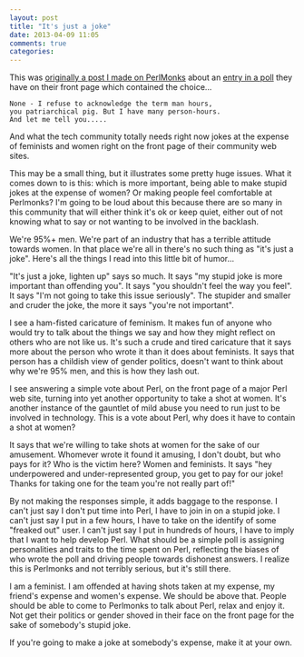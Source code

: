 ```yaml
---
layout: post
title: "It's just a joke"
date: 2013-04-09 11:05
comments: true
categories: 
---
```

This was [originally a post I made on PerlMonks](http://perlmonks.com/?node_id=1027626) about an [entry in a poll](http://perlmonks.com/?node_id=1026502) they have on their front page which contained the choice...

    None - I refuse to acknowledge the term man hours,
    you patriarchical pig. But I have many person-hours.
    And let me tell you.....

And what the tech community totally needs right now jokes at the expense of feminists and women right on the front page of their community web sites.

This may be a small thing, but it illustrates some pretty huge issues. What it comes down to is this: which is more important, being able to make stupid jokes at the expense of women? Or making people feel comfortable at Perlmonks? I'm going to be loud about this because there are so many in this community that will either think it's ok or keep quiet, either out of not knowing what to say or not wanting to be involved in the backlash.

<!-- more -->

We're 95%+ men. We're part of an industry that has a terrible attitude towards women. In that place we're all in there's no such thing as "it's just a joke". Here's all the things I read into this little bit of humor...

"It's just a joke, lighten up" says so much. It says "my stupid joke is more important than offending you". It says "you shouldn't feel the way you feel". It says "I'm not going to take this issue seriously". The stupider and smaller and cruder the joke, the more it says "you're not important".

I see a ham-fisted caricature of feminism. It makes fun of anyone who would try to talk about the things we say and how they might reflect on others who are not like us. It's such a crude and tired caricature that it says more about the person who wrote it than it does about feminists. It says that person has a childish view of gender politics, doesn't want to think about why we're 95% men, and this is how they lash out.

I see answering a simple vote about Perl, on the front page of a major Perl web site, turning into yet another opportunity to take a shot at women. It's another instance of the gauntlet of mild abuse you need to run just to be involved in technology. This is a vote about Perl, why does it have to contain a shot at women?

It says that we're willing to take shots at women for the sake of our amusement. Whomever wrote it found it amusing, I don't doubt, but who pays for it? Who is the victim here? Women and feminists. It says "hey underpowered and under-represented group, you get to pay for our joke! Thanks for taking one for the team you're not really part of!"

By not making the responses simple, it adds baggage to the response. I can't just say I don't put time into Perl, I have to join in on a stupid joke. I can't just say I put in a few hours, I have to take on the identify of some "freaked out" user. I can't just say I put in hundreds of hours, I have to imply that I want to help develop Perl. What should be a simple poll is assigning personalities and traits to the time spent on Perl, reflecting the biases of who wrote the poll and driving people towards dishonest answers. I realize this is Perlmonks and not terribly serious, but it's still there.

I am a feminist. I am offended at having shots taken at my expense, my friend's expense and women's expense. We should be above that. People should be able to come to Perlmonks to talk about Perl, relax and enjoy it. Not get their politics or gender shoved in their face on the front page for the sake of somebody's stupid joke.

If you're going to make a joke at somebody's expense, make it at your own.
